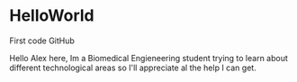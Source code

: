 # HelloWorld
First code GitHub

Hello Alex here, Im a Biomedical Engieneering student trying to learn about different technological areas so I'll appreciate al the help I can get. 
